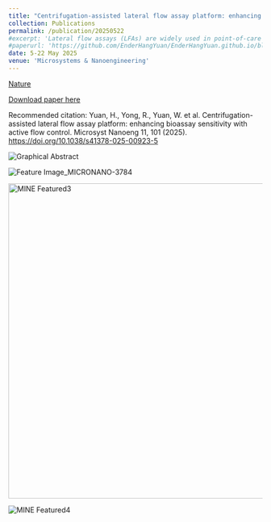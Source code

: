 ```yaml
---
title: "Centrifugation-assisted lateral flow assay platform: enhancing bioassay sensitivity with active flow control (Feature Article)"
collection: Publications
permalink: /publication/20250522
#excerpt: 'Lateral flow assays (LFAs) are widely used in point-of-care testing (POCT) due to their simplicity and rapid operation. However, their reliance on passive capillary flow limits sensitivity, making it challenging to detect low-abundance biomarkers accurately. Approaches such as computer signal processing, chemical modification, and physical regulation have been explored to improve LFA sensitivity, but they remain limited by passive capillary-driven flow and uncontrollable flow rate. An alternative approach is to actively regulate fluid dynamics to optimize analyte binding and signal generation. The key challenge is to enhance LFA sensitivity while preserving compatibility with existing lateral flow strips (LFSs). Here, this study introduces a centrifugation-assisted LFA (CLFA) platform with smartphone-based result processing. This platform applies centrifugal force opposite to capillary flow, actively regulating fluid movement to optimize incubation time at the reaction zone and enhance detection performance. This approach increases signal intensity while maintaining a rapid detection process (5 min) and ensuring integration with traditional LFSs. As a proof-of-concept, the CLFA platform successfully detected human chorionic gonadotropin (hCG) and hemoglobin (Hb) in artificial urine without requiring custom-designed centrifugal discs or modified chromatography membranes. Its adaptability to diverse biomarkers and smartphone-based quantification make it a promising POCT tool, particularly in resource-limited settings.'
#paperurl: 'https://github.com/EnderHangYuan/EnderHangYuan.github.io/blob/master/_publications/2025-5-22-Centrifugation-assisted%20lateral%20flow%20assay%20platform%20enhancing%20bioassay%20sensitivity%20with%20active%20flow%20control.pdf'
date: 5-22 May 2025
venue: 'Microsystems & Nanoengineering'
---
```


[Nature](https://www.nature.com/articles/s41378-025-00923-5)

[Download paper here](https://github.com/RuiqiYong/RuiqiYong.github.io/blob/master/_publications/2025-5-22-Centrifugation-assisted%20lateral%20flow%20assay%20platform%20enhancing%20bioassay%20sensitivity%20with%20active%20flow%20control.pdf)

Recommended citation: Yuan, H., Yong, R., Yuan, W. et al. Centrifugation-assisted lateral flow assay platform: enhancing bioassay sensitivity with active flow control. Microsyst Nanoeng 11, 101 (2025). https://doi.org/10.1038/s41378-025-00923-5

![Graphical Abstract](https://github.com/user-attachments/assets/5635cf30-0346-4eee-ab6b-88c9dcd98b14)

![Feature Image_MICRONANO-3784](https://github.com/user-attachments/assets/378ba66d-9d86-46ec-bef3-5ec93ae05e40)

<img width="625" alt="MINE Featured3" src="https://github.com/user-attachments/assets/b33e6f05-67e6-46f6-90b2-0a43d90f227b" />

![MINE Featured4](https://github.com/user-attachments/assets/a66d12a7-853c-4df9-8f03-7f97aba71481)


